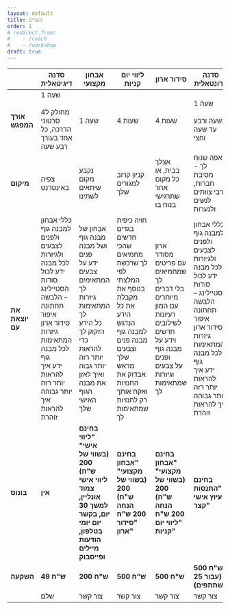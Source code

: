 ```yaml
---
layout: default
title: מוצרים
order: 1
# redirect_from:
#    - /coach
#    - /workshop
draft: true
---
```


|   | **סדנה דיגיטאלית** | **אבחון מקצועי** | **ליווי יום קניות** | **סידור ארון** | **סדנה פרונטאלית** |
|  ------ | ------ | ------ | ------ | ------ | ------ |
|  **אורך המפגש** | 1 שעה<br/><br/>מחולק ל4 סרטוני הדרכה, כל אחד בעורך רבע שעה | 1 שעה | 4 שעות | 4 שעות | 1 שעה<br/><br/>כשעה ורבע עד שעה וחצי |
|  **מיקום** | צפיה באינטרנט | נקבע מקום שיתאים לשתינו | קניון קרוב למגורים שלך | אצלך בבית, או כל מקום אחר שתרגישי בנוח בו | אפה שנוח לך - מסיבת חברות, ערבי צוותים לנשים ולנערות |
|  **את יוצאת עם** | כללי אבחון למבנה גוף ולפנים<br/>לצבעים ולגיזרות לכל מבנה<br/>ידע לכול סודות הסטיילינג – הלבשה תחתונה<br/>איפור<br/>סידור ארון<br/>גיזרות המתאימות לכל מבנה גוף<br/>ידע איך להראות יותר רזה<br/>יותר גבוהה<br/>איך להראות זוהרת | אבחון של מבנה גוף ושל מבנה פנים<br/>ידע על צבעים המתאימים לך<br/>גיזרות המתאימות לך<br/>כל הידע הזקוק לך כדי להראות יותר רזה<br/>יותר גבוה ואיך לאזן את מבנה הגוף האישי שלך | חויה כיפית<br/>בגדים חדשים שהכי מחמיאים לך שרכשת לפי המלצתי<br/>בנוסף את מקבלת את כל הידע הנדגש למבנה גוף<br/>מבנה פנים וצבעים שלך<br/>מראש אבדוק את החנויות ואקח אותך רק לחנויות שמתאימות לך | ארון מסודר<br/>עם פריטים שמחמיאים לך<br/>בלי דברים מיותרים<br/>עם המון רעיונות לשילובים חדשים וידע על מבנה גוף ופנים<br/>על צבעים וגיזרות שמתאימות לך<br/> | כללי אבחון למבנה גוף ולפנים<br/>לצבעים ולגיזרות לכל מבנה<br/>ידע לכול סודות הסטיילינג – הלבשה תחתונה<br/>איפור<br/>סידור ארון<br/>גיזרות המתאימות לכל מבנה גוף<br/>ידע איך להראות יותר רזה<br/>יותר גבוהה<br/>איך להראות זוהרת |
|  **בונוס** | **אין** | **בחינם "ליווי אישי" (בשווי של 200 ש"ח) <br/>ליווי אישי צמוד אונליין, למשך 30 יום, בקשר יום יומי בטלפון, הודעות מיילים ופייסבוק** | **בחינם "אבחון מקצועי" (בשווי של 200 ש"ח)<br/>הנחה 200 ש"ח "סידור ארון"** | **בחינם "אבחון מקצועי" (בשווי של 200 ש"ח)<br/>הנחה 200 ש"ח "ליווי יום קניות"** | **בחינם "התנסות עיוץ אישי קצר"** |
|  **השקעה** | **49 ש"ח** | **200 ש"ח** | **500 ש"ח** | **500 ש"ח** | **500 ש"ח (עבור 25 משתתפים)** |
|   | שלם | צור קשר | צור קשר | צור קשר | צור קשר |
